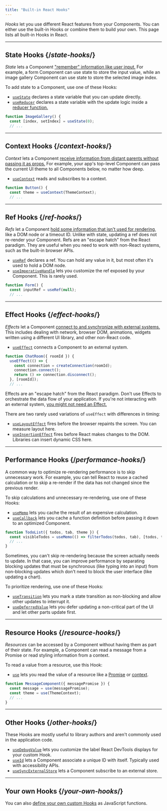 ```yaml
---
title: "Built-in React Hooks"
---
```


<Intro>

*Hooks* let you use different React features from your Components. You can either use the built-in Hooks or combine them to build your own. This page lists all built-in Hooks in React.

</Intro>

---

## State Hooks {/*state-hooks*/}

*State* lets a Component ["remember" information like user input.](/learn/state-a-components-memory) For example, a form Component can use state to store the input value, while an image gallery Component can use state to store the selected image index.

To add state to a Component, use one of these Hooks:

* [`useState`](/reference/react/useState) declares a state variable that you can update directly.
* [`useReducer`](/reference/react/useReducer) declares a state variable with the update logic inside a [reducer function.](/learn/extracting-state-logic-into-a-reducer)

```js
function ImageGallery() {
  const [index, setIndex] = useState(0);
  // ...
```

---

## Context Hooks {/*context-hooks*/}

*Context* lets a Component [receive information from distant parents without passing it as props.](/learn/passing-props-to-a-component) For example, your app's top-level Component can pass the current UI theme to all Components below, no matter how deep.

* [`useContext`](/reference/react/useContext) reads and subscribes to a context.

```js
function Button() {
  const theme = useContext(ThemeContext);
  // ...
```

---

## Ref Hooks {/*ref-hooks*/}

*Refs* let a Component [hold some information that isn't used for rendering,](/learn/referencing-values-with-refs) like a DOM node or a timeout ID. Unlike with state, updating a ref does not re-render your Component. Refs are an "escape hatch" from the React paradigm. They are useful when you need to work with non-React systems, such as the built-in browser APIs.

* [`useRef`](/reference/react/useRef) declares a ref. You can hold any value in it, but most often it's used to hold a DOM node.
* [`useImperativeHandle`](/reference/react/useImperativeHandle) lets you customize the ref exposed by your Component. This is rarely used.

```js
function Form() {
  const inputRef = useRef(null);
  // ...
```

---

## Effect Hooks {/*effect-hooks*/}

*Effects* let a Component [connect to and synchronize with external systems.](/learn/synchronizing-with-effects) This includes dealing with network, browser DOM, animations, widgets written using a different UI library, and other non-React code.

* [`useEffect`](/reference/react/useEffect) connects a Component to an external system.

```js
function ChatRoom({ roomId }) {
  useEffect(() => {
    const connection = createConnection(roomId);
    connection.connect();
    return () => connection.disconnect();
  }, [roomId]);
  // ...
```

Effects are an "escape hatch" from the React paradigm. Don't use Effects to orchestrate the data flow of your application. If you're not interacting with an external system, [you might not need an Effect.](/learn/you-might-not-need-an-effect)

There are two rarely used variations of `useEffect` with differences in timing:

* [`useLayoutEffect`](/reference/react/useLayoutEffect) fires before the browser repaints the screen. You can measure layout here.
* [`useInsertionEffect`](/reference/react/useInsertionEffect) fires before React makes changes to the DOM. Libraries can insert dynamic CSS here.

---

## Performance Hooks {/*performance-hooks*/}

A common way to optimize re-rendering performance is to skip unnecessary work. For example, you can tell React to reuse a cached calculation or to skip a re-render if the data has not changed since the previous render.

To skip calculations and unnecessary re-rendering, use one of these Hooks:

- [`useMemo`](/reference/react/useMemo) lets you cache the result of an expensive calculation.
- [`useCallback`](/reference/react/useCallback) lets you cache a function definition before passing it down to an optimized Component.

```js
function TodoList({ todos, tab, theme }) {
  const visibleTodos = useMemo(() => filterTodos(todos, tab), [todos, tab]);
  // ...
}
```

Sometimes, you can't skip re-rendering because the screen actually needs to update. In that case, you can improve performance by separating blocking updates that must be synchronous (like typing into an input) from non-blocking updates which don't need to block the user interface (like updating a chart).

To prioritize rendering, use one of these Hooks:

- [`useTransition`](/reference/react/useTransition) lets you mark a state transition as non-blocking and allow other updates to interrupt it.
- [`useDeferredValue`](/reference/react/useDeferredValue) lets you defer updating a non-critical part of the UI and let other parts update first.

---

## Resource Hooks {/*resource-hooks*/}

*Resources* can be accessed by a Component without having them as part of their state. For example, a Component can read a message from a Promise or read styling information from a context.

To read a value from a resource, use this Hook:

- [`use`](/reference/react/use) lets you read the value of a resource like a [Promise](https://developer.mozilla.org/en-US/docs/Web/JavaScript/Reference/Global_Objects/Promise) or [context](/learn/passing-data-deeply-with-context).

```js
function MessageComponent({ messagePromise }) {
  const message = use(messagePromise);
  const theme = use(ThemeContext);
  // ...
}
```

---

## Other Hooks {/*other-hooks*/}

These Hooks are mostly useful to library authors and aren't commonly used in the application code.

- [`useDebugValue`](/reference/react/useDebugValue) lets you customize the label React DevTools displays for your custom Hook.
- [`useId`](/reference/react/useId) lets a Component associate a unique ID with itself. Typically used with accessibility APIs.
- [`useSyncExternalStore`](/reference/react/useSyncExternalStore) lets a Component subscribe to an external store.

---

## Your own Hooks {/*your-own-hooks*/}

You can also [define your own custom Hooks](/learn/reusing-logic-with-custom-hooks#extracting-your-own-custom-hook-from-a-component) as JavaScript functions.
